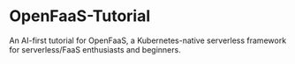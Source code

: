 # OpenFaaS-Tutorial
An AI-first tutorial for OpenFaaS, a Kubernetes-native serverless framework for serverless/FaaS enthusiasts and beginners.
